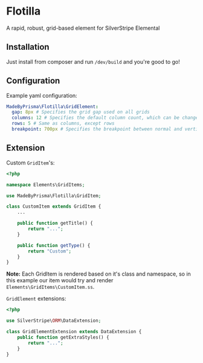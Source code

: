 # Flotilla

A rapid, robust, grid-based element for SilverStripe Elemental

## Installation

Just install from composer and run `/dev/build` and you're good to go!

## Configuration

Example yaml configuration:
```yaml
MadeByPrisma\Flotilla\GridElement:
  gap: 8px # Specifies the grid gap used on all grids
  columns: 12 # Specifies the default column count, which can be changed for each grid
  rows: 5 # Same as columns, except rows
  breakpoint: 700px # Specifies the breakpoint between normal and vertical layouts on all grids
```

## Extension

Custom `GridItem`'s:

```php
<?php

namespace Elements\GridItems;

use MadeByPrisma\Flotilla\GridItem;

class CustomItem extends GridItem {
	...

	public function getTitle() {
		return "...";
	}

	public function getType() {
		return "Custom";
	}
}
```

**Note:** Each GridItem is rendered based on it's class and namespace, so in this example our item would try and render `Elements\GridItems\CustomItem.ss`.

`GridElement` extensions:

```php
<?php

use SilverStripe\ORM\DataExtension;

class GridElementExtension extends DataExtension {
	public function getExtraStyles() {
		return "...";
	}
}
```

